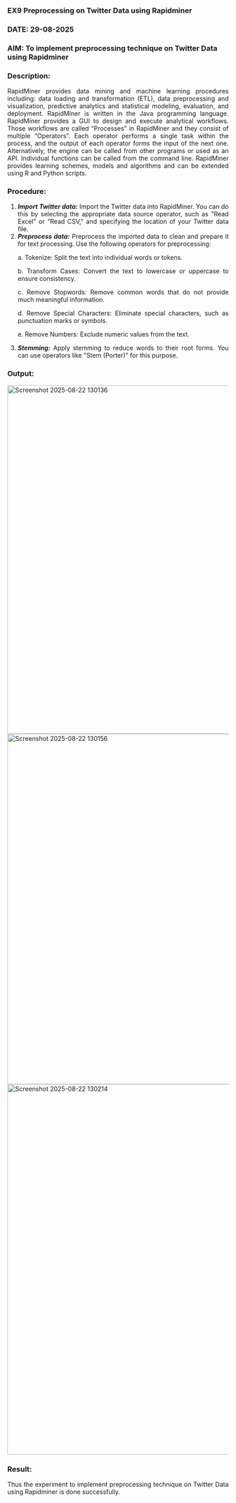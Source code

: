### EX9 Preprocessing on Twitter Data using Rapidminer
### DATE: 29-08-2025
### AIM: To implement preprocessing technique on Twitter Data using Rapidminer
### Description: 
<div align = "justify">
RapidMiner provides data mining and machine learning procedures including: data loading and transformation (ETL), data preprocessing and visualization, 
predictive analytics and statistical modeling, evaluation, and deployment. RapidMiner is written in the Java programming language. 
RapidMiner provides a GUI to design and execute analytical workflows. Those workflows are called “Processes” in RapidMiner and they consist of multiple “Operators”. 
Each operator performs a single task within the process, and the output of each operator forms the input of the next one. Alternatively, the engine can be called from 
other programs or used as an API. Individual functions can be called from the command line. 
RapidMiner provides learning schemes, models and algorithms and can be extended using R and Python scripts.

### Procedure:
1) ***Import Twitter data:*** Import the Twitter data into RapidMiner. You can do this by selecting the appropriate
data source operator, such as "Read Excel" or "Read CSV," and specifying the location of your Twitter data
file.
2) ***Preprocess data:*** Preprocess the imported data to clean and prepare it for text processing. Use the following
operators for preprocessing:
    <p>a. Tokenize: Split the text into individual words or tokens.
    <p>b. Transform Cases: Convert the text to lowercase or uppercase to ensure consistency.
    <p>c. Remove Stopwords: Remove common words that do not provide much meaningful information.
    <p>d. Remove Special Characters: Eliminate special characters, such as punctuation marks or symbols.
    <p>e. Remove Numbers: Exclude numeric values from the text.
3) ***Stemming:*** Apply stemming to reduce words to their root forms. You can use operators like "Stem (Porter)"
for this purpose.


### Output:
<img width="1416" height="794" alt="Screenshot 2025-08-22 130136" src="https://github.com/user-attachments/assets/d1fc01b1-c464-4cbf-87d4-8e1e63243e7a" />

<img width="1418" height="798" alt="Screenshot 2025-08-22 130156" src="https://github.com/user-attachments/assets/e361c753-ad54-4338-bc3e-a10007e9e56e" />

<img width="1597" height="844" alt="Screenshot 2025-08-22 130214" src="https://github.com/user-attachments/assets/9e05cded-d96d-4111-87e4-1cf103d9f41b" />



### Result:
Thus the experiment to implement preprocessing technique on Twitter Data using Rapidminer is done successfully.
